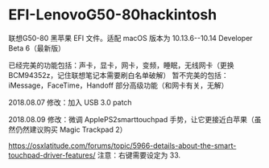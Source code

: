 # EFI-LenovoG50-80hackintosh
联想G50-80 黑苹果 EFI 文件。适配 macOS 版本为 10.13.6--10.14 Developer Beta 6（最新版）

已经完美的功能包括：声卡，显卡，网卡，变频，睡眠，无线网卡（更换 BCM94352z，记住联想笔记本需要刷白名单破解）
暂不完美的包括：iMessage，FaceTime，Handoff 部分高级功能（和网卡有关，无解）

2018.08.07 修改：加入 USB 3.0 patch

2018.08.09 修改：微调 ApplePS2smarttouchpad 手势，让它更接近白苹果（虽然仍然建议购买 Magic Trackpad 2）

https://osxlatitude.com/forums/topic/5966-details-about-the-smart-touchpad-driver-features/
注意：右键需要设定为 33.
